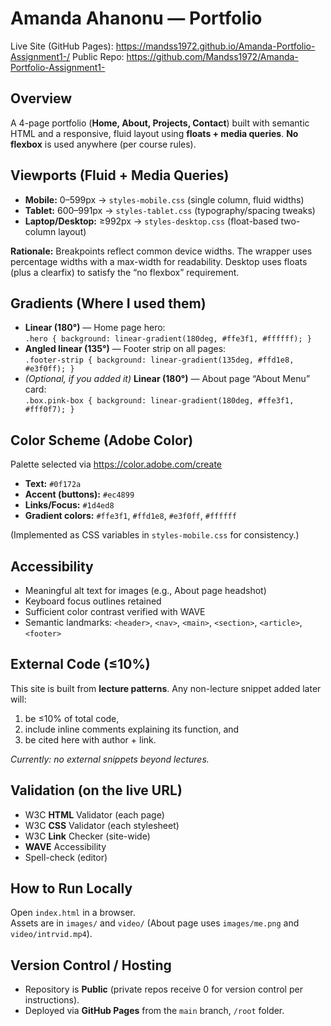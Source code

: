 # Amanda Ahanonu — Portfolio

Live Site (GitHub Pages): https://mandss1972.github.io/Amanda-Portfolio-Assignment1-/
Public Repo: https://github.com/Mandss1972/Amanda-Portfolio-Assignment1-

## Overview
A 4-page portfolio (**Home, About, Projects, Contact**) built with semantic HTML and a responsive, fluid layout using **floats + media queries**. **No flexbox** is used anywhere (per course rules).

## Viewports (Fluid + Media Queries)
- **Mobile:** 0–599px → `styles-mobile.css` (single column, fluid widths)
- **Tablet:** 600–991px → `styles-tablet.css` (typography/spacing tweaks)
- **Laptop/Desktop:** ≥992px → `styles-desktop.css` (float-based two-column layout)

**Rationale:** Breakpoints reflect common device widths. The wrapper uses percentage widths with a max-width for readability. Desktop uses floats (plus a clearfix) to satisfy the “no flexbox” requirement.

## Gradients (Where I used them)
- **Linear (180°)** — Home page hero:  
  `.hero { background: linear-gradient(180deg, #ffe3f1, #ffffff); }`
- **Angled linear (135°)** — Footer strip on all pages:  
  `.footer-strip { background: linear-gradient(135deg, #ffd1e8, #e3f0ff); }`
- *(Optional, if you added it)* **Linear (180°)** — About page “About Menu” card:  
  `.box.pink-box { background: linear-gradient(180deg, #ffe3f1, #fff0f7); }`

## Color Scheme (Adobe Color)
Palette selected via https://color.adobe.com/create  
- **Text:** `#0f172a`  
- **Accent (buttons):** `#ec4899`  
- **Links/Focus:** `#1d4ed8`  
- **Gradient colors:** `#ffe3f1`, `#ffd1e8`, `#e3f0ff`, `#ffffff`

(Implemented as CSS variables in `styles-mobile.css` for consistency.)

## Accessibility
- Meaningful alt text for images (e.g., About page headshot)
- Keyboard focus outlines retained
- Sufficient color contrast verified with WAVE
- Semantic landmarks: `<header>`, `<nav>`, `<main>`, `<section>`, `<article>`, `<footer>`

## External Code (≤10%)
This site is built from **lecture patterns**. Any non-lecture snippet added later will:
1) be ≤10% of total code,  
2) include inline comments explaining its function, and  
3) be cited here with author + link.

_Currently: no external snippets beyond lectures._

## Validation (on the live URL)
- W3C **HTML** Validator (each page)  
- W3C **CSS** Validator (each stylesheet)  
- W3C **Link** Checker (site-wide)  
- **WAVE** Accessibility  
- Spell-check (editor)

## How to Run Locally
Open `index.html` in a browser.  
Assets are in `images/` and `video/` (About page uses `images/me.png` and `video/intrvid.mp4`).

## Version Control / Hosting
- Repository is **Public** (private repos receive 0 for version control per instructions).  
- Deployed via **GitHub Pages** from the `main` branch, `/root` folder.
